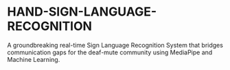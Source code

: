 # HAND-SIGN-LANGUAGE-RECOGNITION
A groundbreaking real-time Sign Language Recognition System that bridges communication gaps for the deaf-mute community using MediaPipe and Machine Learning.
